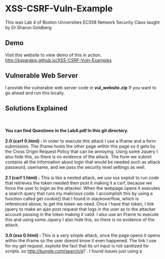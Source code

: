 # XSS-CSRF-Vuln-Example
This was Lab 4 of Boston Universities EC558 Network Security Class taught by Dr.Sharon Goldberg

## Demo
Visit this website to view demo of this in action.
http://ksparakis.github.io/XSS-CSRF-Vuln-Examples

## Vulnerable Web Server
I provide the vulnerable web server code in **vul_website.zip** If you want to go ahead and run this locally. 

## Solutions Explained
<br><br>
**You can find Questions in the Lab4.pdf In this git directory.**
<br><br>
**2.0 (csrf 0.html) :**  In order to execute this attack I use a Iframe and a form submission. The Iframe hosts the other page within this page so it gets by the Cross Origin Request Policy that can be annoying. Using some Jquery I also hide this, so there is no evidence of the attack. The form we submit contains all the information about login that would be needed such as attack password, username, and we pass the security level settings as well.
<br><br>
**2.1 (csrf 1.html) :** This is like a nested attack, we use xss exploit to run code that retrieves the token needed then post it making it a csrf, because we force the user to login as the attacker. When the webpage opens it executes a search query that runs my malicious code. I accomplish this by using a function called get cookie() that I found in stackoverflow, which is referenced above, to get the token we need. Once I have that token, I link jquery to make an ajax post request that logs in the user as to the attacker account passing in the token making it valid. I also use an iframe to execute this and using some Jquery I also hide this, so there is no evidence of the attack.
<br><br>
**3.0 (xss 0.html) :** This is a very simple attack, once the page opens it opens within the iframe so the user doesnt know it even happened. The link I use for my get request, exploits the fact that its url input is not sanitized for scripts. so http://bungle.com/search/q? <add script content here>. I found issues just using a <script> tag so instead I used a <body onload=””> function to simply call an alert(document.cookie).
<br><br>
**3.1 (xss 1.html) :** Building on 3.0, I do everything the same except I use a <script> in this one. I run the netcat server with the following command ”nc -l -p 31337”, I ran into issues when I did not include the -p. inside the script tags, I link jquery so that I can execute a get request containing the document.cookie and send that to the server. I had issues figuring out how to close the connection so the server hangs once it receives this.
<br><br>
**3.2 and 3.3 (xss 2,3.html) :** I use the same attack to solve both 3.2 and 3.3. After some pondering and googling I found an interesting blog pointing to that because we remove ”script”, if we layer it such as <scriscriptpt>, the function removes the inside ”script” leaving us with just script which executes the attack. I used XMLHttpRequest() function here in order to avoid loading jQuery to do my post. I run the netcat server with the following command ”nc -l -p 31337” again as without the -p it doesn’t work on my local machine, I also had issues with setting the header to connection close, which you can see I do in the code but apparently is not supported and doesn’t actually execute.
